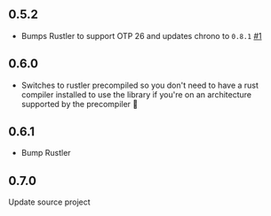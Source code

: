 
## 0.5.2

- Bumps Rustler to support OTP 26 and updates chrono to `0.8.1` [#1](https://github.com/mfeckie/rrule/pull/1)

## 0.6.0

- Switches to rustler precompiled so you don't need to have a rust compiler installed to use the library if you're on an architecture supported by the precompiler :tada:

## 0.6.1

- Bump Rustler


## 0.7.0

Update source project